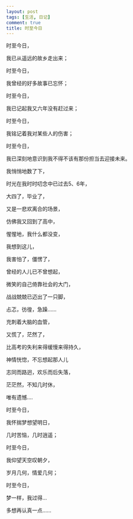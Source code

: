 ```yaml
---
layout: post
tags: [生活, 日记]
comment: true
title: 时至今日
---
```


时至今日，

我已从遥远的故乡走出来；

时至今日，

我曾经的好多故事已忘怀；

时至今日，

我已记起我又六年没有赶过来；

时至今日，

我铭记着我对某些人的伤害；

时至今日，

我已深刻地意识到我不得不该有那份担当去迎接未来。


我悄悄地数了下，

时光在我时时叨念中已过去5、6年，

大四了，毕业了，

又是一悲欢离合的场景，

仿佛我又回到了高中，

惺惺地，我什么都没变，

我想到这儿，

我害怕了，僵愣了，

曾经的人儿已不曾想起，

微笑的自己倚靠社会的大门，

战战兢兢已迈出了一只脚，

忐忑，彷徨，急躁……

充刺着大脑的血管，

又慌了，茫然了，

比高考的失利来得缓慢来得持久，

神情恍惚，不忘想起那人儿

志同而路迥，欢乐而后失落，

茫茫然，不知几时休，

唯有遗憾....


时至今日，

我怀揣梦想望明日，

几时苦恼，几时逍遥；

时至今日，

我仰望天空叹朝夕，

岁月几何，情爱几何；

时至今日，

梦一样，我过得...

多想再认真一点……


